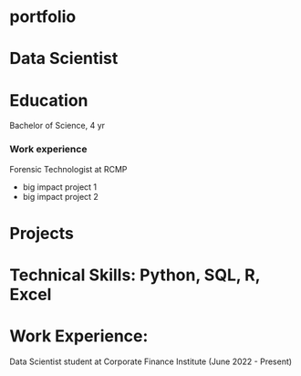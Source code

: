 # portfolio
# Data Scientist

# Education 
  Bachelor of Science, 4 yr

  ### Work experience
  Forensic Technologist at RCMP
  - big impact project 1
  - big impact project 2

# Projects

# Technical Skills:  Python, SQL, R, Excel

# Work Experience:
Data Scientist student at Corporate Finance Institute (June 2022 - Present)

 
